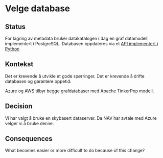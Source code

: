 # Velge database

## Status

For lagring av metadata bruker datakatalogen i dag en graf datamodell implementert i PostgreSQL.
Databasen oppdateres via et [API implementert i Python](https://github.com/navikt/data-catalog-graph)

## Kontekst

Det er krevende å utvikle et gode spørringer. Det er krevende å drifte databasen og garantere oppetid. 

Azure og AWS tilbyr begge grafdatabaser med Apache TinkerPop modell.  

## Decision

Vi har valgt å bruke en skybasert dataserver. Da NAV har avtale med Azure velger vi å bruke denne.

## Consequences

What becomes easier or more difficult to do because of this change?
